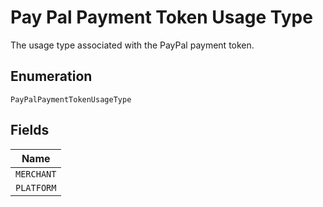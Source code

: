 
# Pay Pal Payment Token Usage Type

The usage type associated with the PayPal payment token.

## Enumeration

`PayPalPaymentTokenUsageType`

## Fields

| Name |
|  --- |
| `MERCHANT` |
| `PLATFORM` |

